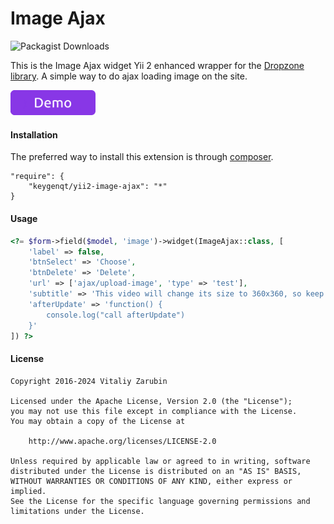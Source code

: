 Image Ajax
===================

![Packagist Downloads](https://img.shields.io/packagist/dt/keygenqt/yii2-image-ajax?label=Packagist%20Downloads)

This is the Image Ajax widget Yii 2 enhanced wrapper for the [Dropzone library](http://www.dropzonejs.com). A simple way to do ajax loading image on the site.

<p>
    <a href="https://old.keygenqt.com/work/yii2-image-ajax">
        <img src="data/demo_button.gif" width="136px"/>
    </a>
</p>

#### Installation

The preferred way to install this extension is through [composer](http://getcomposer.org/download/).

```
"require": {
    "keygenqt/yii2-image-ajax": "*"
}
```

#### Usage

```php
<?= $form->field($model, 'image')->widget(ImageAjax::class, [
    'label' => false,
    'btnSelect' => 'Choose',
    'btnDelete' => 'Delete',
    'url' => ['ajax/upload-image', 'type' => 'test'],
    'subtitle' => 'This video will change its size to 360х360, so keep that in mind.',
    'afterUpdate' => 'function() {
        console.log("call afterUpdate")
    }'
]) ?>
```

#### License

```
Copyright 2016-2024 Vitaliy Zarubin

Licensed under the Apache License, Version 2.0 (the "License");
you may not use this file except in compliance with the License.
You may obtain a copy of the License at

    http://www.apache.org/licenses/LICENSE-2.0

Unless required by applicable law or agreed to in writing, software
distributed under the License is distributed on an "AS IS" BASIS,
WITHOUT WARRANTIES OR CONDITIONS OF ANY KIND, either express or implied.
See the License for the specific language governing permissions and
limitations under the License.
```
